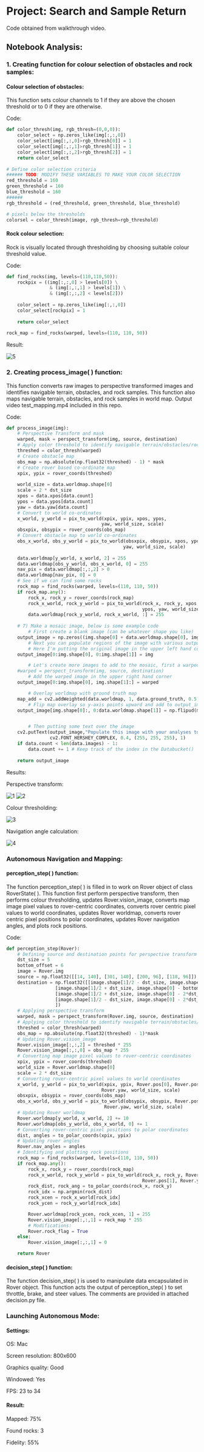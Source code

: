 # Project: Search and Sample Return
Code obtained from walkthrough video.
## Notebook Analysis:

### 1. Creating function for colour selection of obstacles and rock samples:

#### Colour selection of obstacles:

This function sets colour channels to 1 if they are above the chosen threshold or to 0 if they are otherwise.

Code:
```python
def color_thresh(img, rgb_thresh=(0,0,0)):
    color_select = np.zeros_like(img[:,:,0])
    color_select[img[:,:,0]>rgb_thresh[0]] = 1
    color_select[img[:,:,1]>rgb_thresh[1]] = 1
    color_select[img[:,:,2]>rgb_thresh[2]] = 1
    return color_select
    
# Define color selection criteria
###### TODO: MODIFY THESE VARIABLES TO MAKE YOUR COLOR SELECTION
red_threshold = 160
green_threshold = 160
blue_threshold = 160
######
rgb_threshold = (red_threshold, green_threshold, blue_threshold)

# pixels below the thresholds
colorsel = color_thresh(image, rgb_thresh=rgb_threshold)
```

#### Rock colour selection:

Rock is visually located through thresholding by choosing suitable colour threshold value.

Code:
```python 
def find_rocks(img, levels=(110,110,50)):
    rockpix = ((img[:,:,0] > levels[0]) \
                & (img[:,:,1] > levels[1]) \
                & (img[:,:,2] < levels[2]))
    
    color_select = np.zeros_like(img[:,:,0])
    color_select[rockpix] = 1
    
    return color_select
    
rock_map = find_rocks(warped, levels=(110, 110, 50))
```

Result:

![5](https://user-images.githubusercontent.com/7349926/34483025-fb9fce6a-ef89-11e7-809e-5029ad755f38.png)

### 2. Creating process_image( ) function:

This function converts raw images to perspective transformed images and identifies navigable terrain, obstacles, and rock samples. This function also maps navigable terrain, obstacles, and rock samples in world map. Output video test_mapping.mp4 included in this repo.

Code:
```python
def process_image(img):
    # Perspective Transform and mask
    warped, mask = perspect_transform(img, source, destination)
    # Apply color threshold to identify navigable terrain/obstacles/rock samples
    threshed = color_thresh(warped)
    # Create obstacle map
    obs_map = np.absolute(np.float32(threshed) - 1) * mask
    # Create rover based co-ordinate map
    xpix, ypix = rover_coords(threshed)
    
    world_size = data.worldmap.shape[0]
    scale = 2 * dst_size
    xpos = data.xpos[data.count]
    ypos = data.ypos[data.count]
    yaw = data.yaw[data.count]
    # Convert to world co-ordinates
    x_world, y_world = pix_to_world(xpix, ypix, xpos, ypos,
                                   yaw, world_size, scale)
    obsxpix, obsypix = rover_coords(obs_map)
    # Convert obstacle map to world co-ordinates
    obs_x_world, obs_y_world = pix_to_world(obsxpix, obsypix, xpos, ypos,
                                           yaw, world_size, scale)
    
    data.worldmap[y_world, x_world, 2] = 255
    data.worldmap[obs_y_world, obs_x_world, 0] = 255
    nav_pix = data.worldmap[:,:,2] > 0
    data.worldmap[nav_pix, 0] = 0
    # See if we can find some rocks
    rock_map = find_rocks(warped, levels=(110, 110, 50))
    if rock_map.any():
        rock_x, rock_y = rover_coords(rock_map)
        rock_x_world, rock_y_world = pix_to_world(rock_x, rock_y, xpos,
                                                  ypos, yaw, world_size, scale)
        data.worldmap[rock_y_world, rock_x_world, :] = 255
        
    # 7) Make a mosaic image, below is some example code
        # First create a blank image (can be whatever shape you like)
    output_image = np.zeros((img.shape[0] + data.worldmap.shape[0], img.shape[1]*2, 3))
        # Next you can populate regions of the image with various output
        # Here I'm putting the original image in the upper left hand corner
    output_image[0:img.shape[0], 0:img.shape[1]] = img

        # Let's create more images to add to the mosaic, first a warped image
    #warped = perspect_transform(img, source, destination)
        # Add the warped image in the upper right hand corner
    output_image[0:img.shape[0], img.shape[1]:] = warped

        # Overlay worldmap with ground truth map
    map_add = cv2.addWeighted(data.worldmap, 1, data.ground_truth, 0.5, 0)
        # Flip map overlay so y-axis points upward and add to output_image 
    output_image[img.shape[0]:, 0:data.worldmap.shape[1]] = np.flipud(map_add)


        # Then putting some text over the image
    cv2.putText(output_image,"Populate this image with your analyses to make a video!", (20, 20), 
                cv2.FONT_HERSHEY_COMPLEX, 0.4, (255, 255, 255), 1)
    if data.count < len(data.images) - 1:
        data.count += 1 # Keep track of the index in the Databucket()
    
    return output_image
```

Results:

Perspective transform:

![1](https://user-images.githubusercontent.com/7349926/34483045-245c374e-ef8a-11e7-95d8-bb9b1fdce6a9.png)
![2](https://user-images.githubusercontent.com/7349926/34483056-33819a70-ef8a-11e7-885a-75fbf43eaae1.png)

Colour thresholding:

![3](https://user-images.githubusercontent.com/7349926/34483064-3e1fc8e4-ef8a-11e7-89d0-d808cf3780a1.png)

Navigation angle calculation:

![4](https://user-images.githubusercontent.com/7349926/34483067-47962472-ef8a-11e7-940f-87d043bdbf80.png)

### Autonomous Navigation and Mapping:

#### perception_step( ) function:
The function perception_step( ) is filled in to work on Rover object of class RoverState( ). This function first perform perspective transform, then performs colour thresholding, updates Rover.vision_image, converts map image pixel values to rover-centric coordinates, converts rover centric pixel values to world coordinates, updates Rover worldmap, converts rover centric pixel positions to polar coordinates, updates Rover navigation angles, and plots rock positions.

Code:
```python
def perception_step(Rover):
    # Defining source and destination points for perspective transform
    dst_size = 5
    bottom_offset = 6
    image = Rover.img
    source = np.float32([[14, 140], [301, 140], [200, 96], [118, 96]])
    destination = np.float32([[image.shape[1]/2 - dst_size, image.shape[0] - bottom_offset],
                  [image.shape[1]/2 + dst_size, image.shape[0] - bottom_offset],
                  [image.shape[1]/2 + dst_size, image.shape[0] - 2*dst_size - bottom_offset], 
                  [image.shape[1]/2 - dst_size, image.shape[0] - 2*dst_size - bottom_offset],
                  ])
    # Applying perspective transform
    warped, mask = perspect_transform(Rover.img, source, destination)
    # Applying color threshold to identify navigable terrain/obstacles/rock samples
    threshed = color_thresh(warped)
    obs_map = np.absolute(np.float32(threshed) - 1)*mask
    # Updating Rover.vision_image
    Rover.vision_image[:,:,2] = threshed * 255
    Rover.vision_image[:,:,0] = obs_map * 255
    # Converting map image pixel values to rover-centric coordinates
    xpix, ypix = rover_coords(threshed)
    world_size = Rover.worldmap.shape[0]
    scale = 2 * dst_size
    # Converting rover-centric pixel values to world coordinates
    x_world, y_world = pix_to_world(xpix, ypix, Rover.pos[0], Rover.pos[1],
                                   Rover.yaw, world_size, scale)
    obsxpix, obsypix = rover_coords(obs_map)
    obs_x_world, obs_y_world = pix_to_world(obsypix, obsypix, Rover.pos[0], Rover.pos[1],
                                    Rover.yaw, world_size, scale)
    # Updating Rover worldmap
    Rover.worldmap[y_world, x_world, 2] += 10
    Rover.worldmap[obs_y_world, obs_x_world, 0] += 1
    # Converting rover-centric pixel positions to polar coordinates
    dist, angles = to_polar_coords(xpix, ypix)
    # Updating rover angles
    Rover.nav_angles = angles
    # Identifying and plotting rock positions
    rock_map = find_rocks(warped, levels=(110, 110, 50))
    if rock_map.any():
        rock_x, rock_y = rover_coords(rock_map)
        rock_x_world, rock_y_world = pix_to_world(rock_x, rock_y, Rover.pos[0],
                                                  Rover.pos[1], Rover.yaw, world_size, scale)
        rock_dist, rock_ang = to_polar_coords(rock_x, rock_y)
        rock_idx = np.argmin(rock_dist)
        rock_xcen = rock_x_world[rock_idx]
        rock_ycen = rock_y_world[rock_idx]

        Rover.worldmap[rock_ycen, rock_xcen, 1] = 255
        Rover.vision_image[:,:,1] = rock_map * 255
        # Modifications:
        Rover.rock_flag = True
    else:
        Rover.vision_image[:,:,1] = 0

    return Rover
```
#### decision_step( ) function:
The function decision_step( ) is used to manipulate data encapsulated in Rover object. This function acts the output of perception_step( ) to set throttle, brake, and steer values. The comments are provided in attached decision.py file.

### Launching Autonomous Mode:

#### Settings:

OS: Mac

Screen resolution: 800x600

Graphics quality: Good

Windowed: Yes

FPS: 23 to 34

#### Result:
Mapped: 75%

Found rocks: 3

Fidelity: 55%
